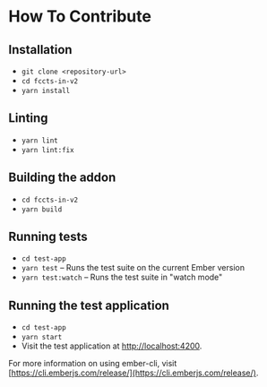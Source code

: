 # How To Contribute

## Installation

* `git clone <repository-url>`
* `cd fccts-in-v2`
* `yarn install`

## Linting

* `yarn lint`
* `yarn lint:fix`

## Building the addon

* `cd fccts-in-v2`
* `yarn build`

## Running tests

* `cd test-app`
* `yarn test` – Runs the test suite on the current Ember version
* `yarn test:watch` – Runs the test suite in "watch mode"

## Running the test application

* `cd test-app`
* `yarn start`
* Visit the test application at [http://localhost:4200](http://localhost:4200).

For more information on using ember-cli, visit [https://cli.emberjs.com/release/](https://cli.emberjs.com/release/).

